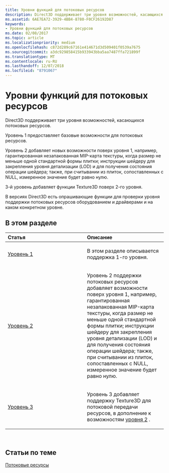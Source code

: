 ```yaml
---
title: Уровни функций для потоковых ресурсов
description: Direct3D поддерживает три уровня возможностей, касающихся потоковых ресурсов.
ms.assetid: 6AE7EA72-3929-4BB4-8780-F0CF26192D87
keywords:
- Уровни функций для потоковых ресурсов
ms.date: 02/08/2017
ms.topic: article
ms.localizationpriority: medium
ms.openlocfilehash: c872d289c67161e414671d3d509401f0539a7675
ms.sourcegitcommit: a3dc929858415b933943bba5aa7487ffa721899f
ms.translationtype: MT
ms.contentlocale: ru-RU
ms.lasthandoff: 12/07/2018
ms.locfileid: "8791067"
---
```

# <a name="streaming-resources-features-tiers"></a>Уровни функций для потоковых ресурсов


Direct3D поддерживает три уровня возможностей, касающихся потоковых ресурсов.

Уровень 1 предоставляет базовые возможности для потоковых ресурсов.

Уровень 2 добавляет новых возможности поверх уровня 1, например, гарантированная незапакованная MIP-карта текстуры, когда размер не меньше одной стандартной формы плитки; инструкции шейдеру для закрепления уровня детализации (LOD) и для получения состояния операции шейдера; также, при считывании из плиток, сопоставленных с NULL, измеренное значение будет равно нулю.

3-й уровень добавляет функции Texture3D поверх 2-го уровня.

В версиях Direct3D есть опрашивающие функции для проверки уровня поддержки потоковых ресурсов оборудованием и драйверами и на каком конкретном уровне.

## <a name="span-idin-this-sectionspanin-this-section"></a><span id="in-this-section"></span>В этом разделе


<table>
<colgroup>
<col width="50%" />
<col width="50%" />
</colgroup>
<thead>
<tr class="header">
<th align="left">Статья</th>
<th align="left">Описание</th>
</tr>
</thead>
<tbody>
<tr class="odd">
<td align="left"><p><a href="tier-1.md">Уровень 1</a></p></td>
<td align="left"><p>В этом разделе описывается поддержка 1-го уровня.</p></td>
</tr>
<tr class="even">
<td align="left"><p><a href="tier-2.md">Уровень 2</a></p></td>
<td align="left"><p>Уровень 2 поддержки потоковых ресурсов добавляет возможности поверх уровня 1, например, гарантированная незапакованная MIP-карта текстуры, когда размер не меньше одной стандартной формы плитки; инструкции шейдеру для закрепления уровня детализации (LOD) и для получения состояния операции шейдера; также, при считывании из плиток, сопоставленных с NULL, измеренное значение будет равно нулю.</p></td>
</tr>
<tr class="odd">
<td align="left"><p><a href="tier-3.md">Уровень 3</a></p></td>
<td align="left"><p>Уровень 3 добавляет поддержку Texture3D для потоковой передачи ресурсов, в дополнение к возможностям <a href="tier-2.md">уровня 2</a> .</p></td>
</tr>
</tbody>
</table>

 

## <a name="span-idrelated-topicsspanrelated-topics"></a><span id="related-topics"></span>Статьи по теме


[Потоковые ресурсы](streaming-resources.md)

 

 




